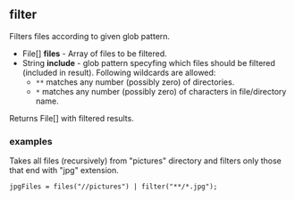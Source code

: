 ## filter

Filters files according to given glob pattern.

 * File[] __files__ - Array of files to be filtered.
 * String __include__ - glob pattern specyfing which files should be filtered
(included in result). Following wildcards are allowed:
   * `**` matches any number (possibly zero) of directories.
   * `*` matches any number (possibly zero) of characters in file/directory name.

Returns File[] with filtered results.

### examples

Takes all files (recursively) from "pictures" directory and filters only those that end with "jpg" extension.

```
jpgFiles = files("//pictures") | filter("**/*.jpg");
```
